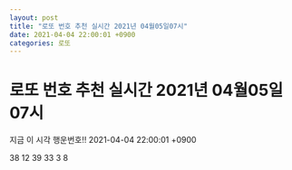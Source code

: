 ```yaml
---
layout: post
title: "로또 번호 추천 실시간 2021년 04월05일07시"
date: 2021-04-04 22:00:01 +0900
categories: 로또
---
```


# 로또 번호 추천 실시간 2021년 04월05일07시

지금 이 시각 행운번호!! 2021-04-04 22:00:01 +0900

 38  12  39  33  3  8 

